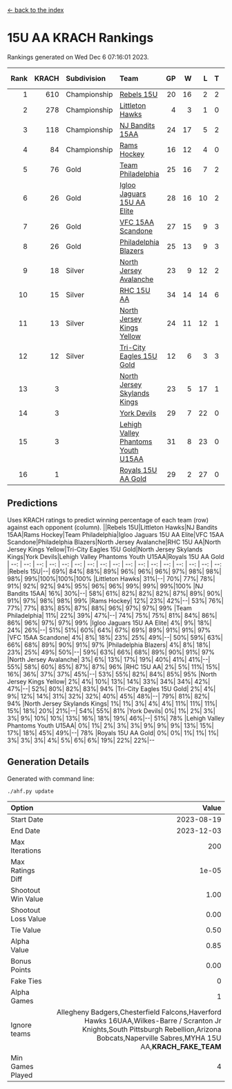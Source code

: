 [<- back to the index](readme.md)
# 15U AA KRACH Rankings
Rankings generated on Wed Dec  6 07:16:01 2023.

Rank|KRACH|Subdivision|Team|GP|W|L|T|OTW|OTL|SoS|Exp Wins|Win Diff
---:|---:|:---|:---|---:|---:|---:|---:|---:|---:|---:|---:|---:
1|610|Championship|[Rebels 15U](https://gamesheetstats.com/seasons/3659/teams/140654/schedule)|20|16|2|2|0|1|450|17.8|-0.0
2|278|Championship|[Littleton Hawks](https://gamesheetstats.com/seasons/3659/teams/177078/schedule)|4|3|1|0|0|0|153|3.8|-0.0
3|118|Championship|[NJ Bandits 15AA](https://gamesheetstats.com/seasons/3659/teams/140648/schedule)|24|17|5|2|0|1|98|18.9|0.0
4|84|Championship|[Rams Hockey](https://gamesheetstats.com/seasons/3659/teams/140653/schedule)|16|12|4|0|2|2|284|12.9|0.0
5|76|Gold|[Team Philadelphia](https://gamesheetstats.com/seasons/3659/teams/140657/schedule)|25|16|7|2|1|0|108|17.9|0.0
6|26|Gold|[Igloo Jaguars 15U AA Elite](https://gamesheetstats.com/seasons/3659/teams/140645/schedule)|28|16|10|2|1|2|27|17.9|0.0
7|26|Gold|[VFC 15AA Scandone](https://gamesheetstats.com/seasons/3659/teams/140659/schedule)|27|15|9|3|2|1|201|17.4|0.0
8|26|Gold|[Philadelphia Blazers](https://gamesheetstats.com/seasons/3659/teams/140652/schedule)|25|13|9|3|3|1|30|15.4|0.0
9|18|Silver|[North Jersey Avalanche](https://gamesheetstats.com/seasons/3659/teams/140649/schedule)|23|9|12|2|2|1|229|10.9|0.0
10|15|Silver|[RHC 15U AA](https://gamesheetstats.com/seasons/3659/teams/140655/schedule)|34|14|14|6|0|4|32|17.9|0.0
11|13|Silver|[North Jersey Kings Yellow](https://gamesheetstats.com/seasons/3659/teams/140650/schedule)|24|11|12|1|1|0|51|12.4|0.0
12|12|Silver|[Tri-City Eagles 15U Gold](https://gamesheetstats.com/seasons/3659/teams/140658/schedule)|12|6|3|3|0|0|11|8.4|0.0
13|3||[North Jersey Skylands Kings](https://gamesheetstats.com/seasons/3659/teams/140651/schedule)|23|5|17|1|0|1|98|6.4|0.0
14|3||[York Devils](https://gamesheetstats.com/seasons/3659/teams/140660/schedule)|29|7|22|0|2|2|43|7.9|0.0
15|3||[Lehigh Valley Phantoms Youth U15AA](https://gamesheetstats.com/seasons/3659/teams/140646/schedule)|31|8|23|0|0|1|20|8.9|0.0
16|1||[Royals 15U AA Gold](https://gamesheetstats.com/seasons/3659/teams/140656/schedule)|29|2|27|0|2|0|25|2.9|0.0

## Predictions
Uses KRACH ratings to predict winning percentage of each team (row) against each opponent (column).
||Rebels 15U|Littleton Hawks|NJ Bandits 15AA|Rams Hockey|Team Philadelphia|Igloo Jaguars 15U AA Elite|VFC 15AA Scandone|Philadelphia Blazers|North Jersey Avalanche|RHC 15U AA|North Jersey Kings Yellow|Tri-City Eagles 15U Gold|North Jersey Skylands Kings|York Devils|Lehigh Valley Phantoms Youth U15AA|Royals 15U AA Gold
| --: | --: | --: | --: | --: | --: | --: | --: | --: | --: | --: | --: | --: | --: | --: | --: | --: 
|Rebels 15U|--| 69%| 84%| 88%| 89%| 96%| 96%| 96%| 97%| 98%| 98%| 98%| 99%|100%|100%|100%
|Littleton Hawks| 31%|--| 70%| 77%| 78%| 91%| 92%| 92%| 94%| 95%| 96%| 96%| 99%| 99%| 99%|100%
|NJ Bandits 15AA| 16%| 30%|--| 58%| 61%| 82%| 82%| 82%| 87%| 89%| 90%| 91%| 97%| 98%| 98%| 99%
|Rams Hockey| 12%| 23%| 42%|--| 53%| 76%| 77%| 77%| 83%| 85%| 87%| 88%| 96%| 97%| 97%| 99%
|Team Philadelphia| 11%| 22%| 39%| 47%|--| 74%| 75%| 75%| 81%| 84%| 86%| 86%| 96%| 97%| 97%| 99%
|Igloo Jaguars 15U AA Elite|  4%|  9%| 18%| 24%| 26%|--| 51%| 51%| 60%| 64%| 67%| 69%| 89%| 91%| 91%| 97%
|VFC 15AA Scandone|  4%|  8%| 18%| 23%| 25%| 49%|--| 50%| 59%| 63%| 66%| 68%| 89%| 90%| 91%| 97%
|Philadelphia Blazers|  4%|  8%| 18%| 23%| 25%| 49%| 50%|--| 59%| 63%| 66%| 68%| 89%| 90%| 91%| 97%
|North Jersey Avalanche|  3%|  6%| 13%| 17%| 19%| 40%| 41%| 41%|--| 55%| 58%| 60%| 85%| 87%| 87%| 96%
|RHC 15U AA|  2%|  5%| 11%| 15%| 16%| 36%| 37%| 37%| 45%|--| 53%| 55%| 82%| 84%| 85%| 95%
|North Jersey Kings Yellow|  2%|  4%| 10%| 13%| 14%| 33%| 34%| 34%| 42%| 47%|--| 52%| 80%| 82%| 83%| 94%
|Tri-City Eagles 15U Gold|  2%|  4%|  9%| 12%| 14%| 31%| 32%| 32%| 40%| 45%| 48%|--| 79%| 81%| 82%| 94%
|North Jersey Skylands Kings|  1%|  1%|  3%|  4%|  4%| 11%| 11%| 11%| 15%| 18%| 20%| 21%|--| 54%| 55%| 81%
|York Devils|  0%|  1%|  2%|  3%|  3%|  9%| 10%| 10%| 13%| 16%| 18%| 19%| 46%|--| 51%| 78%
|Lehigh Valley Phantoms Youth U15AA|  0%|  1%|  2%|  3%|  3%|  9%|  9%|  9%| 13%| 15%| 17%| 18%| 45%| 49%|--| 78%
|Royals 15U AA Gold|  0%|  0%|  1%|  1%|  1%|  3%|  3%|  3%|  4%|  5%|  6%|  6%| 19%| 22%| 22%|--

## Generation Details

Generated with command line:
```
./ahf.py update
```

| Option | Value |
| :----- | ----: |
| Start Date | 2023-08-19 |
| End Date | 2023-12-03 |
| Max Iterations | 200 |
| Max Ratings Diff | 1e-05 |
| Shootout Win Value | 1.00 |
| Shootout Loss Value | 0.00 |
| Tie Value | 0.50 |
| Alpha Value | 0.85 |
| Bonus Points | 0.00 |
| Fake Ties | 0 |
| Alpha Games | 1 |
| Ignore teams | Allegheny Badgers,Chesterfield Falcons,Haverford Hawks 16UAA,Wilkes-Barre / Scranton Jr Knights,South Pittsburgh Rebellion,Arizona Bobcats,Naperville Sabres,MYHA 15U AA,__KRACH_FAKE_TEAM__ |
| Min Games Played | 4 |

